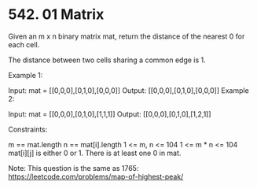 # 542. 01 Matrix

Given an m x n binary matrix mat, return the distance of the nearest 0 for each cell.

The distance between two cells sharing a common edge is 1.

Example 1:

Input: mat = [[0,0,0],[0,1,0],[0,0,0]]
Output: [[0,0,0],[0,1,0],[0,0,0]]
Example 2:

Input: mat = [[0,0,0],[0,1,0],[1,1,1]]
Output: [[0,0,0],[0,1,0],[1,2,1]]

Constraints:

m == mat.length
n == mat[i].length
1 <= m, n <= 104
1 <= m * n <= 104
mat[i][j] is either 0 or 1.
There is at least one 0 in mat.

Note: This question is the same as 1765: https://leetcode.com/problems/map-of-highest-peak/